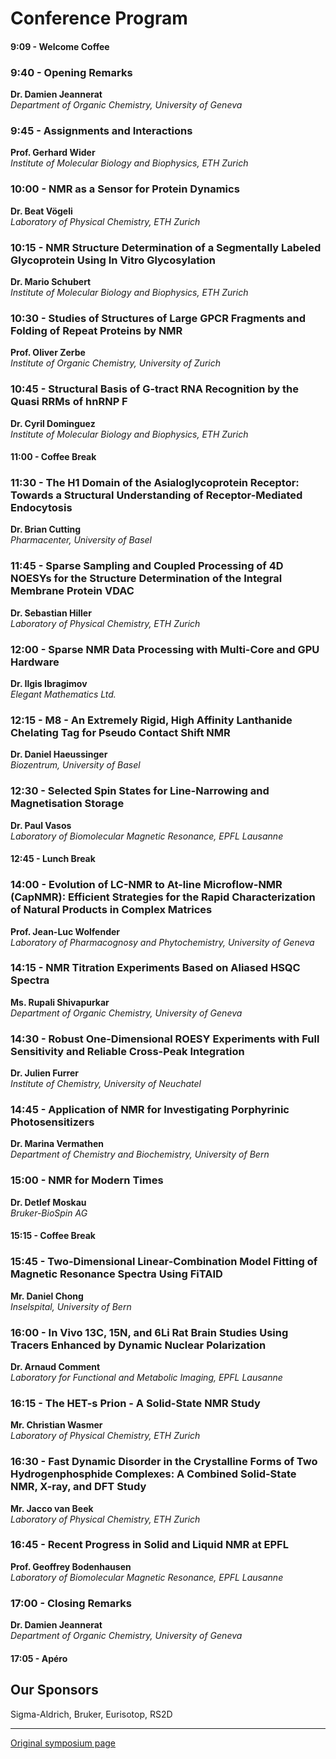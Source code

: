# Conference Program

#### 9:09 - Welcome Coffee

### 9:40 - Opening Remarks
**Dr. Damien Jeannerat**  
_Department of Organic Chemistry, University of Geneva_

### 9:45 - Assignments and Interactions
**Prof. Gerhard Wider**  
_Institute of Molecular Biology and Biophysics, ETH Zurich_

### 10:00 - NMR as a Sensor for Protein Dynamics
**Dr. Beat Vögeli**  
_Laboratory of Physical Chemistry, ETH Zurich_

### 10:15 - NMR Structure Determination of a Segmentally Labeled Glycoprotein Using In Vitro Glycosylation
**Dr. Mario Schubert**  
_Institute of Molecular Biology and Biophysics, ETH Zurich_

### 10:30 - Studies of Structures of Large GPCR Fragments and Folding of Repeat Proteins by NMR
**Prof. Oliver Zerbe**  
_Institute of Organic Chemistry, University of Zurich_

### 10:45 - Structural Basis of G-tract RNA Recognition by the Quasi RRMs of hnRNP F
**Dr. Cyril Dominguez**  
_Institute of Molecular Biology and Biophysics, ETH Zurich_

#### 11:00 - Coffee Break

### 11:30 - The H1 Domain of the Asialoglycoprotein Receptor: Towards a Structural Understanding of Receptor-Mediated Endocytosis
**Dr. Brian Cutting**  
_Pharmacenter, University of Basel_

### 11:45 - Sparse Sampling and Coupled Processing of 4D NOESYs for the Structure Determination of the Integral Membrane Protein VDAC
**Dr. Sebastian Hiller**  
_Laboratory of Physical Chemistry, ETH Zurich_

### 12:00 - Sparse NMR Data Processing with Multi-Core and GPU Hardware
**Dr. Ilgis Ibragimov**  
_Elegant Mathematics Ltd._

### 12:15 - M8 - An Extremely Rigid, High Affinity Lanthanide Chelating Tag for Pseudo Contact Shift NMR
**Dr. Daniel Haeussinger**  
_Biozentrum, University of Basel_

### 12:30 - Selected Spin States for Line-Narrowing and Magnetisation Storage
**Dr. Paul Vasos**  
_Laboratory of Biomolecular Magnetic Resonance, EPFL Lausanne_

#### 12:45 - Lunch Break

### 14:00 - Evolution of LC-NMR to At-line Microflow-NMR (CapNMR): Efficient Strategies for the Rapid Characterization of Natural Products in Complex Matrices
**Prof. Jean-Luc Wolfender**  
_Laboratory of Pharmacognosy and Phytochemistry, University of Geneva_

### 14:15 - NMR Titration Experiments Based on Aliased HSQC Spectra
**Ms. Rupali Shivapurkar**  
_Department of Organic Chemistry, University of Geneva_

### 14:30 - Robust One-Dimensional ROESY Experiments with Full Sensitivity and Reliable Cross-Peak Integration
**Dr. Julien Furrer**  
_Institute of Chemistry, University of Neuchatel_

### 14:45 - Application of NMR for Investigating Porphyrinic Photosensitizers
**Dr. Marina Vermathen**  
_Department of Chemistry and Biochemistry, University of Bern_

### 15:00 - NMR for Modern Times
**Dr. Detlef Moskau**  
_Bruker-BioSpin AG_

#### 15:15 - Coffee Break

### 15:45 - Two-Dimensional Linear-Combination Model Fitting of Magnetic Resonance Spectra Using FiTAID
**Mr. Daniel Chong**  
_Inselspital, University of Bern_

### 16:00 - In Vivo 13C, 15N, and 6Li Rat Brain Studies Using Tracers Enhanced by Dynamic Nuclear Polarization
**Dr. Arnaud Comment**  
_Laboratory for Functional and Metabolic Imaging, EPFL Lausanne_

### 16:15 - The HET-s Prion - A Solid-State NMR Study
**Mr. Christian Wasmer**  
_Laboratory of Physical Chemistry, ETH Zurich_

### 16:30 - Fast Dynamic Disorder in the Crystalline Forms of Two Hydrogenphosphide Complexes: A Combined Solid-State NMR, X-ray, and DFT Study
**Mr. Jacco van Beek**  
_Laboratory of Physical Chemistry, ETH Zurich_

### 16:45 - Recent Progress in Solid and Liquid NMR at EPFL
**Prof. Geoffrey Bodenhausen**  
_Laboratory of Biomolecular Magnetic Resonance, EPFL Lausanne_

### 17:00 - Closing Remarks
**Dr. Damien Jeannerat**  
_Department of Organic Chemistry, University of Geneva_

#### 17:05 - Apéro

## Our Sponsors

Sigma-Aldrich, Bruker, Eurisotop, RS2D

---
[Original symposium page](https://www.unige.ch/nmrsymp2009/program.html)

